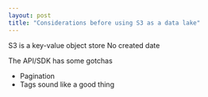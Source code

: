 ```yaml
---
layout: post
title: "Considerations before using S3 as a data lake"
---
```


S3 is a key-value object store
No created date

The API/SDK has some gotchas

- Pagination
- Tags sound like a good thing

